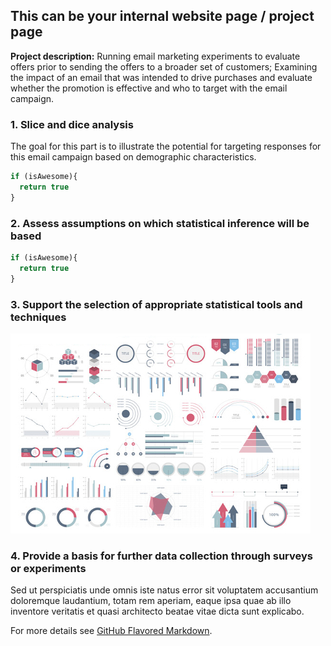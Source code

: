 ## This can be your internal website page / project page

**Project description:** Running email marketing experiments to evaluate offers prior to sending the offers to a broader
set of customers; Examining the impact of an email that was intended to drive purchases and evaluate whether the promotion is effective and who to target with the email campaign.

### 1. Slice and dice analysis

The goal for this part is to illustrate the potential for targeting responses for this email campaign based on demographic characteristics.

```javascript
if (isAwesome){
  return true
}
```

### 2. Assess assumptions on which statistical inference will be based

```javascript
if (isAwesome){
  return true
}
```

### 3. Support the selection of appropriate statistical tools and techniques

<img src="images/dummy_thumbnail.jpg?raw=true"/>

### 4. Provide a basis for further data collection through surveys or experiments

Sed ut perspiciatis unde omnis iste natus error sit voluptatem accusantium doloremque laudantium, totam rem aperiam, eaque ipsa quae ab illo inventore veritatis et quasi architecto beatae vitae dicta sunt explicabo. 

For more details see [GitHub Flavored Markdown](https://guides.github.com/features/mastering-markdown/).
